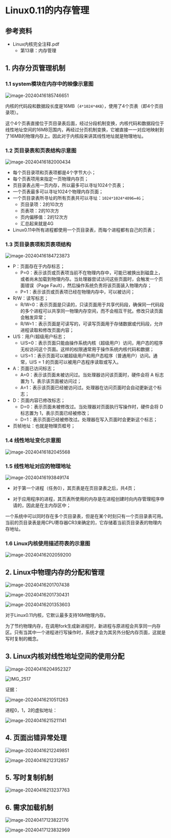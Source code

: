 # Linux0.11的内存管理

## 参考资料

+ Linux内核完全注释.pdf
  + 第13章：内存管理

## 1. 内存分页管理机制

### 1.1 system模块在内存中的映像示意图

![image-20240416185746651](Linux0.11的内存管理.assets/image-20240416185746651.png) 

内核的代码段和数据段长度是16MB（`4*1024*4KB`），使用了4个页表（即4个页目录项）。

这个4个页表直接位于页目录表后面，经过分段机制变换，内核代码和数据段位于线性地址空间的16MB范围内，再经过分页机制变换，它被直接一一对应地映射到了16MB的物理内存上。因此对于内核段来讲其线性地址就是物理地址。

### 1.2 页目录表和页表结构示意图

![image-20240416182000434](Linux0.11的内存管理.assets/image-20240416182000434.png) 

+ 每个页目录项和页表项都是4个字节大小；
+ 每个页表项用来指定一页物理内存页；
+ 页目录表占用一页内存，所以最多可以寻址1024个页表；
+ 一个页表最多可以寻址1024个物理内存页面；
+ 一个页目录表所寻址的所有页表共可以寻址：`1024*1024*4096=4G`；
  + 页目录项：2的10次方
  + 页表项：2的10次方
  + 页内偏移值：2的12次方
  + 汇总起来就是4G
+ Linux0.11中所有进程都使用一个页目录表，而每个进程都有自己的页表；

### 1.3 页目录表项和页表项结构

![image-20240416184723873](Linux0.11的内存管理.assets/image-20240416184723873.png) 

+ P：页面存在于内存标志；
  + P=0：表示该页或页表项当前不在物理内存中，可能已被换出到磁盘上，或者尚未加载到物理内存。当处理器尝试访问这些页面时，会触发一个页面错误（Page Fault），然后操作系统负责将该页面装入物理内存；
  + P=1：表示该页或页表项已经在物理内存中，可以被访问；
+ R/W：读写标志；
  + R/W=0：表示页面是只读的，只读页面用于共享代码段，确保同一代码段的多个进程可以共享同一物理内存空间，而不会相互干扰。修改只读页面会触发异常；
  + R/W=1：表示页面是可读写的，可读写页面用于存储数据或代码段，允许进程读取和修改页面内容；
+ U/S：用户/超级用户标志；
  + U/S=0：表示页面只能由操作系统内核（超级用户）访问，用户态的程序无权访问这个页面。这样的权限通常用于操作系统内核代码和数据；
  + U/S=1：表示页面可以被超级用户和用户态程序（普通用户）访问。通常，U/S = 1 的页面可以被用户态程序读取或写入。
+ A：页面已访问标志；
  + A=0：表示该页面未被访问过。当处理器访问该页面时，硬件会将 A 标志置为 1，表示该页面被访问过；
  + A=1：表示该页面已经被访问过。处理器在访问页面时会自动更新这个标志；
+ D：页面内容已修改标志；
  + D=0：表示页面未被修改过。当处理器对页面执行写操作时，硬件会将 D 标志置为 1，表示页面已经被修改；
  + D=1：表示页面已经被修改过。处理器在写入页面时会更新这个标志；
+ 页帧地址：也就是物理页框号；

### 1.4 线性地址变化示意图

![image-20240416182045568](Linux0.11的内存管理.assets/image-20240416182045568.png) 

### 1.5 线性地址对应的物理地址

![image-20240416193849174](Linux0.11的内存管理.assets/image-20240416193849174.png) 

+ 对于第一个进程（任务0），其页表是在页目录表之后，共4页；

+ 对于应用程序的进程，其页表所使用的内存是在进程创建时向内存管理程序申请的，因此是在主内存区中；

一个系统中可以同时存在多个页目录表，但是在某个时刻只有一个页目录表可用。当前的页目录表是用CPU寄存器CR3来确定的，它存储着当前页目录表的物理内存地址。

### 1.6 Linux内核使用描述符表的示意图

![image-20240416202059200](Linux0.11的内存管理.assets/image-20240416202059200.png) 

## 2. Linux中物理内存的分配和管理

![image-20240416201707438](Linux0.11的内存管理.assets/image-20240416201707438.png) 

![image-20240416201730431](Linux0.11的内存管理.assets/image-20240416201730431.png) 

![image-20240416201353603](Linux0.11的内存管理.assets/image-20240416201353603.png) 

对于Linux0.11内核，它默认最多支持16M物理内存。

为了节约物理内存，在调用fork生成新进程时，新进程与原进程会共享同一内存区。只有当其中一个进程进行写操作时，系统才会为其另外分配内存页面，这就是写时复制的概念。

## 3. Linux内核对线性地址空间的使用分配

![image-20240416204952327](Linux0.11的内存管理.assets/image-20240416204952327.png) 

![IMG_2517](Linux0.11的内存管理.assets/IMG_2517.jpg) 

证据：

![image-20240416210511263](Linux0.11的内存管理.assets/image-20240416210511263.png) 

进程0，1，2的虚拟地址：

![image-20240416215211141](Linux0.11的内存管理.assets/image-20240416215211141.png) 

## 4. 页面出错异常处理

![image-20240416212249851](Linux0.11的内存管理.assets/image-20240416212249851.png) 

![image-20240416212312857](Linux0.11的内存管理.assets/image-20240416212312857.png) 

## 5. 写时复制机制

![image-20240416213237763](Linux0.11的内存管理.assets/image-20240416213237763.png) 

## 6. 需求加载机制

![image-20240417123822176](Linux0.11的内存管理.assets/image-20240417123822176.png) 

![image-20240417123832969](Linux0.11的内存管理.assets/image-20240417123832969.png) 


